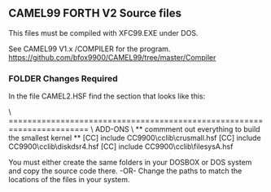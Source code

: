 ## CAMEL99 FORTH V2 Source files

This files must be compiled with XFC99.EXE under DOS.

See CAMEL99 V1.x /COMPILER for the program.
https://github.com/bfox9900/CAMEL99/tree/master/Compiler

### FOLDER Changes Required

In the file CAMEL2.HSF find the section that looks like this:

\ =======================================================================
\ ADD-ONS
\ ** commment out everything to build the smallest kernel  **
 [CC] include CC9900\cclib\crusmall.hsf
 [CC] include CC9900\cclib\diskdsr4.hsf
 [CC] include CC9900\cclib\filesysA.hsf
 
 
 You must either create the same folders in your DOSBOX or DOS system
 and copy the source code there.
                             -OR-
Change the paths to match the locations of the files in your system.

